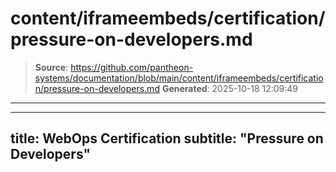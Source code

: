 # content/iframeembeds/certification/pressure-on-developers.md

> **Source**: https://github.com/pantheon-systems/documentation/blob/main/content/iframeembeds/certification/pressure-on-developers.md
> **Generated**: 2025-10-18 12:09:49

---

---
title: WebOps Certification
subtitle: "Pressure on Developers"
---

<Partial file="certification-guide/pressure-on-developers.md" />
